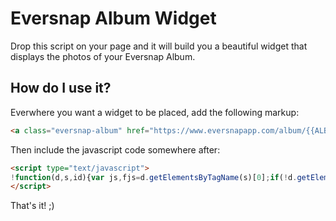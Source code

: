 # Eversnap Album Widget

Drop this script on your page and it will build you a beautiful widget that displays the photos of your Eversnap Album.

## How do I use it?

Everwhere you want a widget to be placed, add the following markup:

```html
<a class="eversnap-album" href="https://www.eversnapapp.com/album/{{ALBUM_ID}}"></div>
```

Then include the javascript code somewhere after:

```html
<script type="text/javascript">
!function(d,s,id){var js,fjs=d.getElementsByTagName(s)[0];if(!d.getElementById(id)){js=d.createElement(s);js.id=id;js.src="https://s3.amazonaws.com/media.weddingsnap.com/platform/widget.js";fjs.parentNode.insertBefore(js,fjs);}}(document,"script","eversnap-wjs");
</script>
```

That's it! ;)
